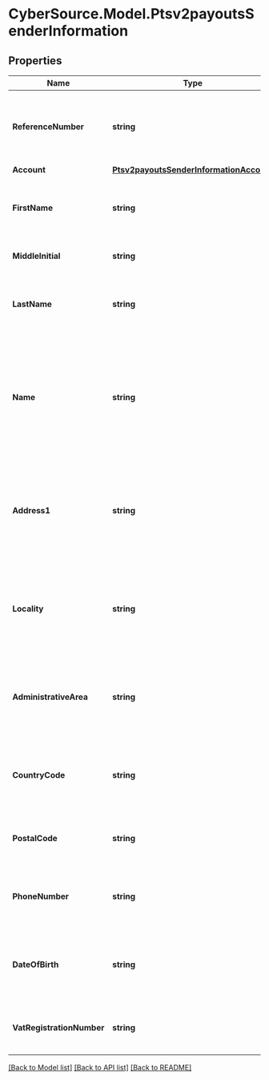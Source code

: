 # CyberSource.Model.Ptsv2payoutsSenderInformation
## Properties

Name | Type | Description | Notes
------------ | ------------- | ------------- | -------------
**ReferenceNumber** | **string** | Reference number generated by you that uniquely identifies the sender. | [optional] 
**Account** | [**Ptsv2payoutsSenderInformationAccount**](Ptsv2payoutsSenderInformationAccount.md) |  | [optional] 
**FirstName** | **string** | First name of sender (Optional). * CTV (14) * Paymentech (30)  | [optional] 
**MiddleInitial** | **string** | Recipient middle initial (Optional).  | [optional] 
**LastName** | **string** | Recipient last name (Optional). * CTV (14) * Paymentech (30)  | [optional] 
**Name** | **string** | Name of sender.  **Funds Disbursement**  This value is the name of the originator sending the funds disbursement. * CTV, Paymentech (30)  | [optional] 
**Address1** | **string** | Street address of sender.  **Funds Disbursement**  This value is the address of the originator sending the funds disbursement.  | [optional] 
**Locality** | **string** | City of sender.  **Funds Disbursement**  This value is the city of the originator sending the funds disbursement.  | [optional] 
**AdministrativeArea** | **string** | Sender’s state. Use the State, Province, and Territory Codes for the United States and Canada.  | [optional] 
**CountryCode** | **string** | Country of sender. Use the ISO Standard Country Codes. * CTV (3)  | [optional] 
**PostalCode** | **string** | Sender’s postal code. Required only for FDCCompass. | [optional] 
**PhoneNumber** | **string** | Sender’s phone number. Required only for FDCCompass. | [optional] 
**DateOfBirth** | **string** | Sender’s date of birth in YYYYMMDD format. Required only for FDCCompass. | [optional] 
**VatRegistrationNumber** | **string** | Customer&#39;s government-assigned tax identification number.  | [optional] 

[[Back to Model list]](../README.md#documentation-for-models) [[Back to API list]](../README.md#documentation-for-api-endpoints) [[Back to README]](../README.md)


